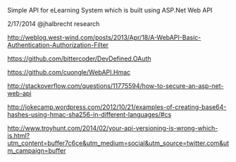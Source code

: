 Simple API for eLearning System which is built using ASP.Net Web API

2/17/2014 @jhalbrecht research

http://weblog.west-wind.com/posts/2013/Apr/18/A-WebAPI-Basic-Authentication-Authorization-Filter

https://github.com/bittercoder/DevDefined.OAuth

https://github.com/cuongle/WebAPI.Hmac

http://stackoverflow.com/questions/11775594/how-to-secure-an-asp-net-web-api

http://jokecamp.wordpress.com/2012/10/21/examples-of-creating-base64-hashes-using-hmac-sha256-in-different-languages/#cs

http://www.troyhunt.com/2014/02/your-api-versioning-is-wrong-which-is.html?utm_content=buffer7c6ce&utm_medium=social&utm_source=twitter.com&utm_campaign=buffer
